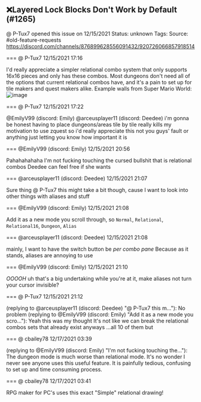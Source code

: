 ## ❌Layered Lock Blocks Don't Work by Default (#1265)
@ P-Tux7 opened this issue on 12/15/2021
Status: unknown
Tags: 
Source: #old-feature-requests https://discord.com/channels/876899628556091432/920726066857918514


=== @ P-Tux7 12/15/2021 17:16

I'd really appreciate a simpler relational combo system that only supports 16x16 pieces and only has these combos. Most dungeons don't need all of the options that current relational combos have, and it's a pain to set up for tile makers and quest makers alike.
Example walls from Super Mario World:
![image](https://cdn.discordapp.com/attachments/920726066857918514/920726118519160852/unknown.png?ex=65e8a504&is=65d63004&hm=37c2397df57fafc507e07fa5c8dd285daa345b904ea23599fc4c7d9e30ef31c3&)

=== @ P-Tux7 12/15/2021 17:22

@EmilyV99 (discord: Emily) @arceusplayer11 (discord: Deedee) i'm gonna be honest having to place dungeons/areas tile by tile really kills my motivation to use zquest so i'd really appreciate this
not you guys' fault or anything just letting you know how important it is

=== @EmilyV99 (discord: Emily) 12/15/2021 20:56

Pahahahahaha
I'm not fucking touching the cursed bullshit that is relational combos
Deedee can feel free if she wants

=== @arceusplayer11 (discord: Deedee) 12/15/2021 21:07

Sure thing
@ P-Tux7 this might take a bit though, cause I want to look into other things with aliases and stuff

=== @EmilyV99 (discord: Emily) 12/15/2021 21:08

Add it as a new mode you scroll through, so `Normal`, `Relational`, `Relational16`, `Dungeon`, `Alias`

=== @arceusplayer11 (discord: Deedee) 12/15/2021 21:08

mainly, I want to have the switch button be *per combo pane*
Because as it stands, aliases are annoying to use

=== @EmilyV99 (discord: Emily) 12/15/2021 21:10

*OOOOH*
uh
that's a big undertaking
while you're at it, make aliases not turn your cursor invisible?

=== @ P-Tux7 12/15/2021 21:12

(replying to @arceusplayer11 (discord: Deedee) "@ P-Tux7 this m…"): No problem
(replying to @EmilyV99 (discord: Emily) "Add it as a new mode you scro…"): Yeah this was my thought
It's not like we can break the relational combos sets that already exist anyways
...all 10 of them but

=== @ cbailey78 12/17/2021 03:39

(replying to @EmilyV99 (discord: Emily) "I'm not fucking touching the…"): The dungeon mode is much worse than relational mode.  It's no wonder I never see anyone uses this useful feature.  It is painfully tedious, confusing to set up and time consuming process.

=== @ cbailey78 12/17/2021 03:41

RPG maker for PC's uses this exact "Simple" relational drawing!
